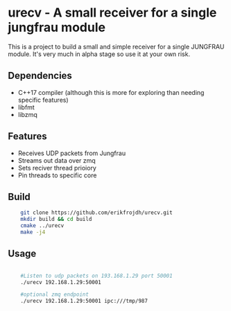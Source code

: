 # urecv - A small receiver for a single jungfrau module

This is a project to build a small and simple receiver for a single JUNGFRAU module. It's very much in alpha stage so use it at your own risk. 

Dependencies
--------------
* C++17 compiler (although this is more for exploring than needing specific features)
* libfmt
* libzmq

Features
-----------

* Receives UDP packets from Jungfrau 
* Streams out data over zmq 
* Sets reciver thread prioiory 
* Pin threads to specific core



 
Build
-----------------

```bash
    git clone https://github.com/erikfrojdh/urecv.git
    mkdir build && cd build
    cmake ../urecv
    make -j4

```

Usage
-----------

```bash

    #Listen to udp packets on 193.168.1.29 port 50001
    ./urecv 192.168.1.29:50001 

    #optional zmq endpoint
    ./urecv 192.168.1.29:50001 ipc:///tmp/987

```
